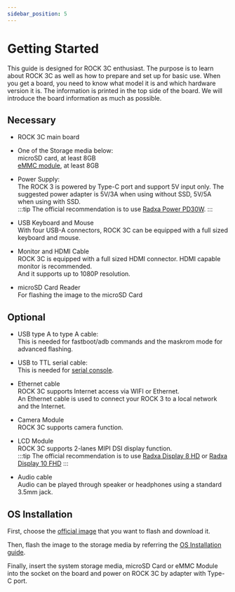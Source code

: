 ```yaml
---
sidebar_position: 5
---
```


# Getting Started

This guide is designed for ROCK 3C enthusiast. The purpose is to learn about ROCK 3C as well as how to prepare and set up for basic use.
When you get a board, you need to know what model it is and which hardware version it is. The information is printed in the top side of the board.
We will introduce the board information as much as possible.

## Necessary

- ROCK 3C main board

- One of the Storage media below:  
  microSD card, at least 8GB  
  [eMMC module](/accessories/emmc_module), at least 8GB

- Power Supply:  
  The ROCK 3 is powered by Type-C port and support 5V input only. The suggested power adapter is 5V/3A when using without SSD, 5V/5A when using with SSD.  
  :::tip
  The official recommendation is to use [Radxa Power PD30W](/accessories/pd_30w).
  :::

- USB Keyboard and Mouse  
  With four USB-A connectors, ROCK 3C can be equipped with a full sized keyboard and mouse.

- Monitor and HDMI Cable  
  ROCK 3C is equipped with a full sized HDMI connector. HDMI capable monitor is recommended.  
  And it supports up to 1080P resolution.

- microSD Card Reader  
  For flashing the image to the microSD Card

## Optional

- USB type A to type A cable:  
  This is needed for fastboot/adb commands and the maskrom mode for advanced flashing.

- USB to TTL serial cable:  
  This is needed for [serial console](/general-tutorial/serial).

- Ethernet cable  
  ROCK 3C supports Internet access via WIFI or Ethernet.  
  An Ethernet cable is used to connect your ROCK 3 to a local network and the Internet.

- Camera Module  
  ROCK 3C supports camera function.

- LCD Module  
  ROCK 3C supports 2-lanes MIPI DSI display function.  
  :::tip
  The official recommendation is to use [Radxa Display 8 HD](/accessories/lcd-8-hd) or [Radxa Display 10 FHD](/accessories/lcd-10-fhd)
  :::

- Audio cable  
  Audio can be played through speaker or headphones using a standard 3.5mm jack.

## OS Installation

First, choose the [official image](/rock3/images) that you want to flash and download it.

Then, flash the image to the storage media by referring the [OS Installation guide](/general-tutorial/os-installation).

Finally, insert the system storage media, microSD Card or eMMC Module into the socket on the board and power on ROCK 3C by adapter with Type-C port.
